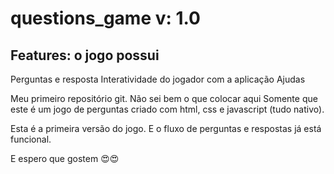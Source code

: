 # questions_game v: 1.0

## Features: o jogo possui
   Perguntas e resposta
   Interatividade do jogador com a aplicação
   Ajudas

Meu primeiro repositório git. Não sei bem o que colocar aqui
Somente que este é um jogo de perguntas criado com html, css e javascript (tudo nativo).

Esta é a primeira versão do jogo. E o fluxo de perguntas e respostas já está funcional.

E espero que gostem 😍😍